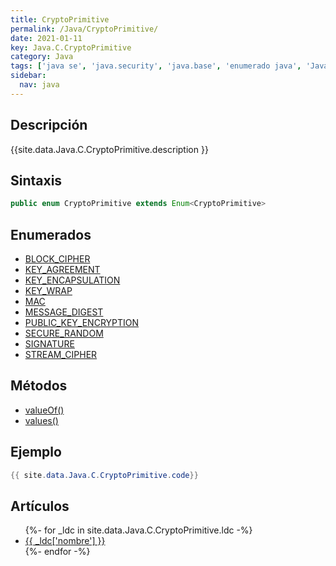 ```yaml
---
title: CryptoPrimitive
permalink: /Java/CryptoPrimitive/
date: 2021-01-11
key: Java.C.CryptoPrimitive
category: Java
tags: ['java se', 'java.security', 'java.base', 'enumerado java', 'Java 1.7']
sidebar: 
  nav: java
---
```


## Descripción
{{site.data.Java.C.CryptoPrimitive.description }}

## Sintaxis
~~~java
public enum CryptoPrimitive extends Enum<CryptoPrimitive>
~~~

## Enumerados
* [BLOCK_CIPHER](/Java/CryptoPrimitive/BLOCK_CIPHER/)
* [KEY_AGREEMENT](/Java/CryptoPrimitive/KEY_AGREEMENT/)
* [KEY_ENCAPSULATION](/Java/CryptoPrimitive/KEY_ENCAPSULATION/)
* [KEY_WRAP](/Java/CryptoPrimitive/KEY_WRAP/)
* [MAC](/Java/CryptoPrimitive/MAC/)
* [MESSAGE_DIGEST](/Java/CryptoPrimitive/MESSAGE_DIGEST/)
* [PUBLIC_KEY_ENCRYPTION](/Java/CryptoPrimitive/PUBLIC_KEY_ENCRYPTION/)
* [SECURE_RANDOM](/Java/CryptoPrimitive/SECURE_RANDOM/)
* [SIGNATURE](/Java/CryptoPrimitive/SIGNATURE/)
* [STREAM_CIPHER](/Java/CryptoPrimitive/STREAM_CIPHER/)

## Métodos
* [valueOf()](/Java/CryptoPrimitive/valueOf/)
* [values()](/Java/CryptoPrimitive/values/)

## Ejemplo
~~~java
{{ site.data.Java.C.CryptoPrimitive.code}}
~~~

## Artículos
<ul>
{%- for _ldc in site.data.Java.C.CryptoPrimitive.ldc -%}
   <li>
       <a href="{{_ldc['url'] }}">{{ _ldc['nombre'] }}</a>
   </li>
{%- endfor -%}
</ul>
